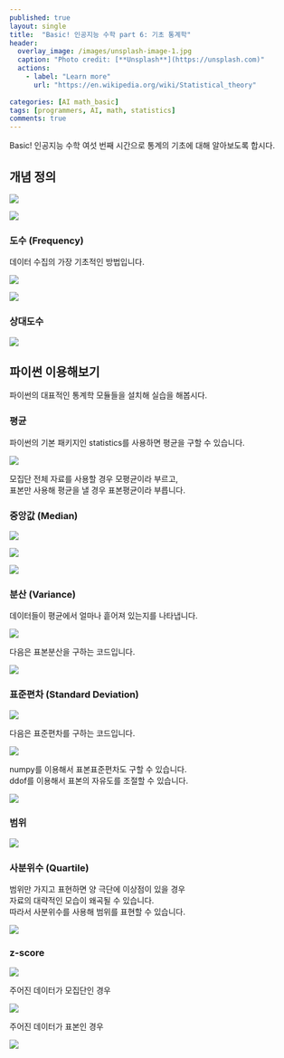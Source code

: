 ```yaml
---
published: true
layout: single
title:  "Basic! 인공지능 수학 part 6: 기초 통계학"
header:
  overlay_image: /images/unsplash-image-1.jpg
  caption: "Photo credit: [**Unsplash**](https://unsplash.com)"
  actions:
    - label: "Learn more"
      url: "https://en.wikipedia.org/wiki/Statistical_theory"
      
categories: [AI math_basic]
tags: [programmers, AI, math, statistics]
comments: true
---
```


Basic! 인공지능 수학 여섯 번째 시간으로 통계의 기초에 대해 알아보도록 합시다. 

## 개념 정의 

![](/images/2020-12/statistic/1.png)

![](/images/2020-12/statistic/2.png)

### 도수 (Frequency)

데이터 수집의 가장 기초적인 방법입니다. 

![](/images/2020-12/statistic/3.png)

![](/images/2020-12/statistic/4.png)

### 상대도수

![](/images/2020-12/statistic/5.png)

## 파이썬 이용해보기 

파이썬의 대표적인 통계학 모듈들을 설치해 실습을 해봅시다. 

### 평균 

파이썬의 기본 패키지인 statistics를 사용하면 평균을 구할 수 있습니다. 

![](/images/2020-12/statistic/6.png)

모집단 전체 자료를 사용할 경우 모평균이라 부르고,  
표본만 사용해 평균을 낼 경우 표본평균이라 부릅니다.

### 중앙값 (Median)

![](/images/2020-12/statistic/7.png)

![](/images/2020-12/statistic/8.png)

![](/images/2020-12/statistic/9.png)

### 분산 (Variance)

데이터들이 평균에서 얼마나 흩어져 있는지를 나타냅니다. 

![](/images/2020-12/statistic/10.png)

다음은 표본분산을 구하는 코드입니다. 

![](/images/2020-12/statistic/11.png)

### 표준편차 (Standard Deviation)

![](/images/2020-12/statistic/12.png)

다음은 표준편차를 구하는 코드입니다. 

![](/images/2020-12/statistic/13.png)

numpy를 이용해서 표본표준편차도 구할 수 있습니다.  
ddof를 이용해서 표본의 자유도를 조절할 수 있습니다.  

![](/images/2020-12/statistic/14.png)

### 범위

![](/images/2020-12/statistic/15.png)

### 사분위수 (Quartile)

범위만 가지고 표현하면 양 극단에 이상점이 있을 경우  
자료의 대략적인 모습이 왜곡될 수 있습니다.  
따라서 사분위수를 사용해 범위를 표현할 수 있습니다.  

![](/images/2020-12/statistic/16.png)

### z-score

![](/images/2020-12/statistic/17.png)

주어진 데이터가 모집단인 경우

![](/images/2020-12/statistic/18.png)

주어진 데이터가 표본인 경우 

![](/images/2020-12/statistic/19.png)
